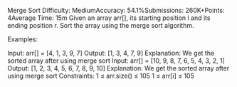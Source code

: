 Merge Sort
Difficulty: MediumAccuracy: 54.1%Submissions: 260K+Points: 4Average Time: 15m
Given an array arr[], its starting position l and its ending position r. Sort the array using the merge sort algorithm.

Examples:

Input: arr[] = [4, 1, 3, 9, 7]
Output: [1, 3, 4, 7, 9]
Explanation: We get the sorted array after using merge sort
Input: arr[] = [10, 9, 8, 7, 6, 5, 4, 3, 2, 1]
Output: [1, 2, 3, 4, 5, 6, 7, 8, 9, 10]
Explanation: We get the sorted array after using merge sort 
Constraints:
1 ≤ arr.size() ≤ 105
1 ≤ arr[i] ≤ 105

